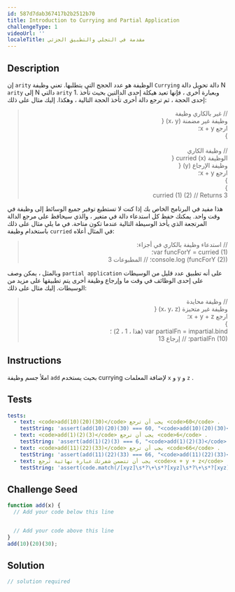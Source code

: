 ```yaml
---
id: 587d7dab367417b2b2512b70
title: Introduction to Currying and Partial Application
challengeType: 1
videoUrl: ''
localeTitle: مقدمة في التجلي والتطبيق الجزئي
---
```


## Description
<section id="description"> إن <code>arity</code> الوظيفة هو عدد الحجج التي يتطلبها. تعني وظيفة <code>Currying</code> دالة تحويل دالة N <code>arity</code> إلى N دالتي <code>arity</code> 1. وبعبارة أخرى ، فإنها تعيد هيكلة إحدى الدالتين بحيث تأخذ إحدى الحجة ، ثم ترجع دالة أخرى تأخذ الحجة التالية ، وهكذا. إليك مثال على ذلك: <blockquote style=";text-align:right;direction:rtl"> // غير بالكاري وظيفة <br> وظيفة غير مضمنة (x، y) { <br> ارجع x + y؛ <br> } <br><br> // وظيفة الكاري <br> الوظيفة curried (x) { <br> وظيفة الإرجاع (y) { <br> ارجع x + y؛ <br> } <br> } <br> curried (1) (2) // Returns 3 </blockquote> هذا مفيد في البرنامج الخاص بك إذا كنت لا تستطيع توفير جميع الوسائط إلى وظيفة في وقت واحد. يمكنك حفظ كل استدعاء دالة في متغير ، والذي سيحافظ على مرجع الدالة المرتجعة الذي يأخذ الوسيطة التالية عندما تكون متاحة. في ما يلي مثال على ذلك باستخدام وظيفة <code>curried</code> في المثال أعلاه: <blockquote style=";text-align:right;direction:rtl"> // استدعاء وظيفة بالكاري في أجزاء: <br> var funcForY = curried (1)؛ <br> console.log (funcForY (2))؛ // المطبوعات 3 </blockquote> وبالمثل ، يمكن وصف <code>partial application</code> على أنه تطبيق عدد قليل من الوسيطات على إحدى الوظائف في وقت ما وإرجاع وظيفة أخرى يتم تطبيقها على مزيد من الوسيطات. إليك مثال على ذلك: <blockquote style=";text-align:right;direction:rtl"> // وظيفة محايدة <br> وظيفة غير متحيزة (x، y، z) { <br> ارجع x + y + z؛ <br> } <br> var partialFn = impartial.bind (هذا ، 1 ، 2) ؛ <br> partialFn (10)؛ // إرجاع 13 </blockquote></section>

## Instructions
<section id="instructions"> املأ جسم وظيفة <code>add</code> بحيث يستخدم currying لإضافة المعلمات <code>x</code> و <code>y</code> و <code>z</code> . </section>

## Tests
<section id='tests'>

```yml
tests:
  - text: <code>add(10)(20)(30)</code> يجب أن ترجع <code>60</code> .
    testString: 'assert(add(10)(20)(30) === 60, "<code>add(10)(20)(30)</code> should return <code>60</code>.");'
  - text: <code>add(1)(2)(3)</code> يجب أن ترجع <code>6</code> .
    testString: 'assert(add(1)(2)(3) === 6, "<code>add(1)(2)(3)</code> should return <code>6</code>.");'
  - text: <code>add(11)(22)(33)</code> يجب أن ترجع <code>66</code> .
    testString: 'assert(add(11)(22)(33) === 66, "<code>add(11)(22)(33)</code> should return <code>66</code>.");'
  - text: يجب أن تتضمن شفرتك عبارة نهائية تُرجع <code>x + y + z</code> .
    testString: 'assert(code.match(/[xyz]\s*?\+\s*?[xyz]\s*?\+\s*?[xyz]/g), "Your code should include a final statement that returns <code>x + y + z</code>.");'

```

</section>

## Challenge Seed
<section id='challengeSeed'>

<div id='js-seed'>

```js
function add(x) {
  // Add your code below this line


  // Add your code above this line
}
add(10)(20)(30);

```

</div>



</section>

## Solution
<section id='solution'>

```js
// solution required
```
</section>
